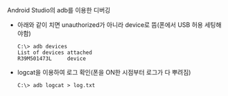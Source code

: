 Android Studio의 adb를 이용한 디버깅

* 아래와 같이 치면 unauthorized가 아니라 device로 뜸(폰에서 USB 허용 세팅해야함)

  ```
  C:\> adb devices
  List of devices attached
  R39M501473L     device
  ```

* logcat을 이용하여 로그 확인(폰을 ON한 시점부터 로그가 다 뿌려짐)

  ```
  C:\> adb logcat > log.txt
  ```

  